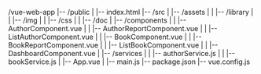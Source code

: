 /vue-web-app
|-- /public
|   |-- index.html
|-- /src
|   |-- /assets
|   |   |-- /library
|   |       |-- /img
|   |       |-- /css
|   |       |-- /doc
|   |-- /components
|   |   |-- AuthorComponent.vue
|   |   |-- AuthorReportComponent.vue
|   |   |-- ListAuthorComponent.vue
|   |   |-- BookComponent.vue
|   |   |-- BookReportComponent.vue
|   |   |-- ListBookComponent.vue
|   |   |-- DashboardComponent.vue
|   |-- /services
|   |   |-- authorService.js
|   |   |-- bookService.js
|   |-- App.vue
|   |-- main.js
|-- package.json
|-- vue.config.js

